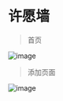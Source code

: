 # 许愿墙
>首页


 ![image](https://github.com/jankinsun/web2017/raw/master/PHP/wishing_wall/Images/show/index.png)
>添加页面

 ![image](https://github.com/jankinsun/web2017/raw/master/PHP/wishing_wall/Images/show/add.png)

